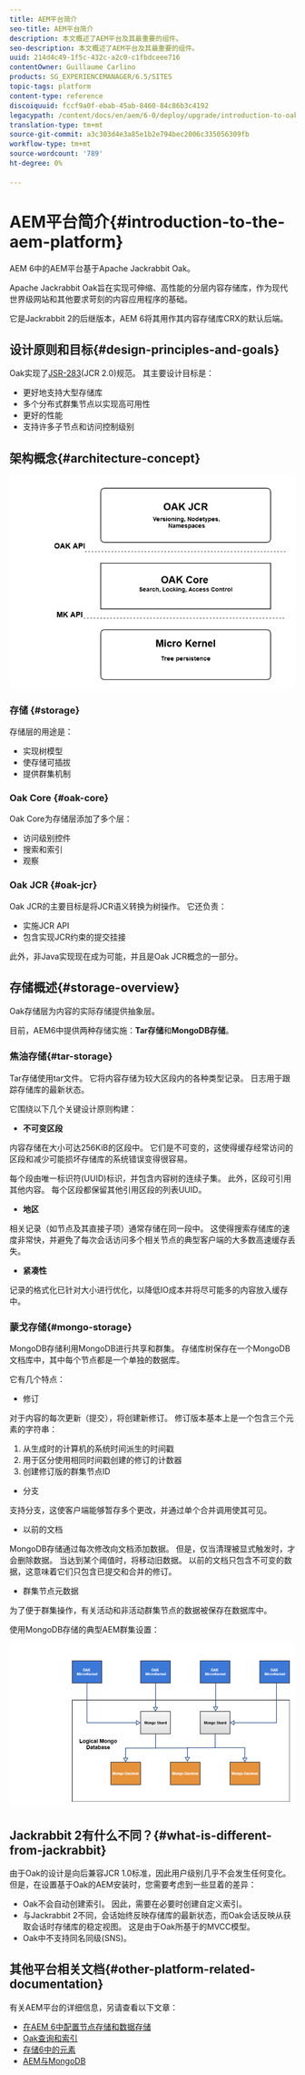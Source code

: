 ```yaml
---
title: AEM平台简介
seo-title: AEM平台简介
description: 本文概述了AEM平台及其最重要的组件。
seo-description: 本文概述了AEM平台及其最重要的组件。
uuid: 214d4c49-1f5c-432c-a2c0-c1fbdceee716
contentOwner: Guillaume Carlino
products: SG_EXPERIENCEMANAGER/6.5/SITES
topic-tags: platform
content-type: reference
discoiquuid: fccf9a0f-ebab-45ab-8460-84c86b3c4192
legacypath: /content/docs/en/aem/6-0/deploy/upgrade/introduction-to-oak
translation-type: tm+mt
source-git-commit: a3c303d4e3a85e1b2e794bec2006c335056309fb
workflow-type: tm+mt
source-wordcount: '789'
ht-degree: 0%

---
```



# AEM平台简介{#introduction-to-the-aem-platform}

AEM 6中的AEM平台基于Apache Jackrabbit Oak。

Apache Jackrabbit Oak旨在实现可伸缩、高性能的分层内容存储库，作为现代世界级网站和其他要求苛刻的内容应用程序的基础。

它是Jackrabbit 2的后继版本，AEM 6将其用作其内容存储库CRX的默认后端。

## 设计原则和目标{#design-principles-and-goals}

Oak实现了[JSR-283](https://www.day.com/day/en/products/jcr/jsr-283.html)(JCR 2.0)规范。 其主要设计目标是：

* 更好地支持大型存储库
* 多个分布式群集节点以实现高可用性
* 更好的性能
* 支持许多子节点和访问控制级别

## 架构概念{#architecture-concept}

![chlimage_1-84](assets/chlimage_1-84.png)

### 存储 {#storage}

存储层的用途是：

* 实现树模型
* 使存储可插拔
* 提供群集机制

### Oak Core {#oak-core}

Oak Core为存储层添加了多个层：

* 访问级别控件
* 搜索和索引
* 观察

### Oak JCR {#oak-jcr}

Oak JCR的主要目标是将JCR语义转换为树操作。 它还负责：

* 实施JCR API
* 包含实现JCR约束的提交挂接

此外，非Java实现现在成为可能，并且是Oak JCR概念的一部分。

## 存储概述{#storage-overview}

Oak存储层为内容的实际存储提供抽象层。

目前，AEM6中提供两种存储实施：**Tar存储**&#x200B;和&#x200B;**MongoDB存储**。

### 焦油存储{#tar-storage}

Tar存储使用tar文件。 它将内容存储为较大区段内的各种类型记录。 日志用于跟踪存储库的最新状态。

它围绕以下几个关键设计原则构建：

* **不可变区段**

内容存储在大小可达256KiB的区段中。 它们是不可变的，这使得缓存经常访问的区段和减少可能损坏存储库的系统错误变得很容易。

每个段由唯一标识符(UUID)标识，并包含内容树的连续子集。 此外，区段可引用其他内容。 每个区段都保留其他引用区段的列表UUID。

* **地区**

相关记录（如节点及其直接子项）通常存储在同一段中。 这使得搜索存储库的速度非常快，并避免了每次会话访问多个相关节点的典型客户端的大多数高速缓存丢失。

* **紧凑性**

记录的格式化已针对大小进行优化，以降低IO成本并将尽可能多的内容放入缓存中。

### 蒙戈存储{#mongo-storage}

MongoDB存储利用MongoDB进行共享和群集。 存储库树保存在一个MongoDB文档库中，其中每个节点都是一个单独的数据库。

它有几个特点：

* 修订

对于内容的每次更新（提交），将创建新修订。 修订版本基本上是一个包含三个元素的字符串：

1. 从生成时的计算机的系统时间派生的时间戳
1. 用于区分使用相同时间戳创建的修订的计数器
1. 创建修订版的群集节点ID

* 分支

支持分支，这使客户端能够暂存多个更改，并通过单个合并调用使其可见。

* 以前的文档

MongoDB存储通过每次修改向文档添加数据。 但是，仅当清理被显式触发时，才会删除数据。 当达到某个阈值时，将移动旧数据。 以前的文档只包含不可变的数据，这意味着它们只包含已提交和合并的修订。

* 群集节点元数据

为了便于群集操作，有关活动和非活动群集节点的数据被保存在数据库中。

使用MongoDB存储的典型AEM群集设置：

![chlimage_1-85](assets/chlimage_1-85.png)

## Jackrabbit 2有什么不同？{#what-is-different-from-jackrabbit}

由于Oak的设计是向后兼容JCR 1.0标准，因此用户级别几乎不会发生任何变化。 但是，在设置基于Oak的AEM安装时，您需要考虑到一些显着的差异：

* Oak不会自动创建索引。 因此，需要在必要时创建自定义索引。
* 与Jackrabbit 2不同，会话始终反映存储库的最新状态，而Oak会话反映从获取会话时存储库的稳定视图。 这是由于Oak所基于的MVCC模型。
* Oak中不支持同名同级(SNS)。

## 其他平台相关文档{#other-platform-related-documentation}

有关AEM平台的详细信息，另请查看以下文章：

* [在AEM 6中配置节点存储和数据存储](/help/sites-deploying/data-store-config.md)
* [Oak查询和索引](/help/sites-deploying/queries-and-indexing.md)
* [存储6中的元素](/help/sites-deploying/storage-elements-in-aem-6.md)
* [AEM与MongoDB](/help/sites-deploying/aem-with-mongodb.md)

